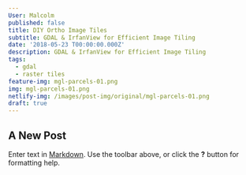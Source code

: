 ```yaml
---
User: Malcolm
published: false
title: DIY Ortho Image Tiles
subtitle: GDAL & IrfanView for Efficient Image Tiling
date: '2018-05-23 T00:00:00.000Z'
description: GDAL & IrfanView for Efficient Image Tiling
tags:
  - gdal
  - raster tiles
feature-img: mgl-parcels-01.png
img: mgl-parcels-01.png
netlify-img: /images/post-img/original/mgl-parcels-01.png
draft: true
---
```

## A New Post

Enter text in [Markdown](http://daringfireball.net/projects/markdown/). Use the toolbar above, or click the **?** button for formatting help.
